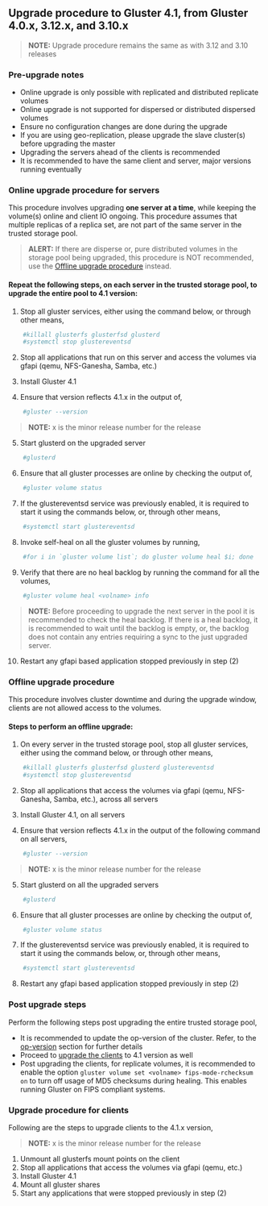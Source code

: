 ## Upgrade procedure to Gluster 4.1, from Gluster 4.0.x, 3.12.x, and 3.10.x

> **NOTE:** Upgrade procedure remains the same as with 3.12 and 3.10 releases

### Pre-upgrade notes
- Online upgrade is only possible with replicated and distributed replicate volumes
- Online upgrade is not supported for dispersed or distributed dispersed volumes
- Ensure no configuration changes are done during the upgrade
- If you are using geo-replication, please upgrade the slave cluster(s) before upgrading the master
- Upgrading the servers ahead of the clients is recommended
- It is recommended to have the same client and server, major versions running eventually

### Online upgrade procedure for servers
This procedure involves upgrading **one server at a time**, while keeping the volume(s) online and client IO ongoing. This procedure assumes that multiple replicas of a replica set, are not part of the same server in the trusted storage pool.

> **ALERT:** If there are disperse or, pure distributed volumes in the storage pool being upgraded, this procedure is NOT recommended, use the [Offline upgrade procedure](#offline-upgrade-procedure) instead.

#### Repeat the following steps, on each server in the trusted storage pool, to upgrade the entire pool to 4.1 version:
1. Stop all gluster services, either using the command below, or through other means,
```sh
    #killall glusterfs glusterfsd glusterd
    #systemctl stop glustereventsd
```

2. Stop all applications that run on this server and access the volumes via gfapi (qemu, NFS-Ganesha, Samba, etc.)

3. Install Gluster 4.1

4. Ensure that version reflects 4.1.x in the output of,
```sh
    #gluster --version
```

> **NOTE:** x is the minor release number for the release

5. Start glusterd on the upgraded server
```sh
    #glusterd
```

6. Ensure that all gluster processes are online by checking the output of,
```sh
    #gluster volume status
```

7. If the glustereventsd service was previously enabled, it is required to start it using the commands below, or, through other means,
```sh
    #systemctl start glustereventsd
```

8. Invoke self-heal on all the gluster volumes by running,
```sh
    #for i in `gluster volume list`; do gluster volume heal $i; done
```

9. Verify that there are no heal backlog by running the command for all the volumes,
```sh
    #gluster volume heal <volname> info
```
> **NOTE:** Before proceeding to upgrade the next server in the pool it is recommended to check the heal backlog. If there is a heal backlog, it is recommended to wait until the backlog is empty, or, the backlog does not contain any entries requiring a sync to the just upgraded server.

10. Restart any gfapi based application stopped previously in step (2)

### Offline upgrade procedure
This procedure involves cluster downtime and during the upgrade window, clients are not allowed access to the volumes.

#### Steps to perform an offline upgrade:
1. On every server in the trusted storage pool, stop all gluster services, either using the command below, or through other means,

```sh
    #killall glusterfs glusterfsd glusterd glustereventsd
    #systemctl stop glustereventsd
```
2. Stop all applications that access the volumes via gfapi (qemu, NFS-Ganesha, Samba, etc.), across all servers

3. Install Gluster 4.1, on all servers

4. Ensure that version reflects 4.1.x in the output of the following command on all servers,
```sh
    #gluster --version
```

> **NOTE:** x is the minor release number for the release

5. Start glusterd on all the upgraded servers
```sh
    #glusterd
```
6. Ensure that all gluster processes are online by checking the output of,
```sh
    #gluster volume status
```

7. If the glustereventsd service was previously enabled, it is required to start it using the commands below, or, through other means,
```sh
    #systemctl start glustereventsd
```

8. Restart any gfapi based application stopped previously in step (2)

### Post upgrade steps
Perform the following steps post upgrading the entire trusted storage pool,

- It is recommended to update the op-version of the cluster. Refer, to the [op-version](./op-version.md) section for further details
- Proceed to [upgrade the clients](#upgrade-procedure-for-clients) to 4.1 version as well
- Post upgrading the clients, for replicate volumes, it is recommended to enable the option `gluster volume set <volname> fips-mode-rchecksum on` to turn off usage of MD5 checksums during healing. This enables running Gluster on FIPS compliant systems.

### Upgrade procedure for clients
Following are the steps to upgrade clients to the 4.1.x version,

> **NOTE:** x is the minor release number for the release

1. Unmount all glusterfs mount points on the client
2. Stop all applications that access the volumes via gfapi (qemu, etc.)
3. Install Gluster 4.1
4. Mount all gluster shares
5. Start any applications that were stopped previously in step (2)

